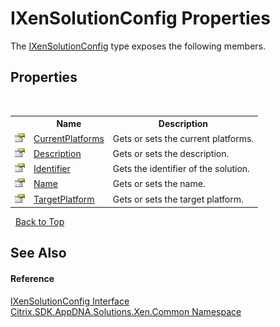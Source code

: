 # IXenSolutionConfig Properties
 

The <a href="f190d9a2-dc65-8675-76ac-56c23da6c3af">IXenSolutionConfig</a> type exposes the following members.


## Properties
&nbsp;<table><tr><th></th><th>Name</th><th>Description</th></tr><tr><td>![Public property](media/pubproperty.gif "Public property")</td><td><a href="9c082685-9833-c1b3-5c47-73e01f905105">CurrentPlatforms</a></td><td>
Gets or sets the current platforms.</td></tr><tr><td>![Public property](media/pubproperty.gif "Public property")</td><td><a href="8da8ee31-844a-ef7b-649d-a981791e46a2">Description</a></td><td>
Gets or sets the description.</td></tr><tr><td>![Public property](media/pubproperty.gif "Public property")</td><td><a href="3a62fb25-e8b3-f4be-5723-30563137fff5">Identifier</a></td><td>
Gets the identifier of the solution.</td></tr><tr><td>![Public property](media/pubproperty.gif "Public property")</td><td><a href="94021bba-0cdf-c396-c109-c53ecf59bb08">Name</a></td><td>
Gets or sets the name.</td></tr><tr><td>![Public property](media/pubproperty.gif "Public property")</td><td><a href="fcf2e569-b01d-cd2c-61d0-524c1551662e">TargetPlatform</a></td><td>
Gets or sets the target platform.</td></tr></table>&nbsp;
<a href="#ixensolutionconfig-properties">Back to Top</a>

## See Also


#### Reference
<a href="f190d9a2-dc65-8675-76ac-56c23da6c3af">IXenSolutionConfig Interface</a><br /><a href="013dc694-c357-448d-ed5a-b5c48a7f6852">Citrix.SDK.AppDNA.Solutions.Xen.Common Namespace</a><br />